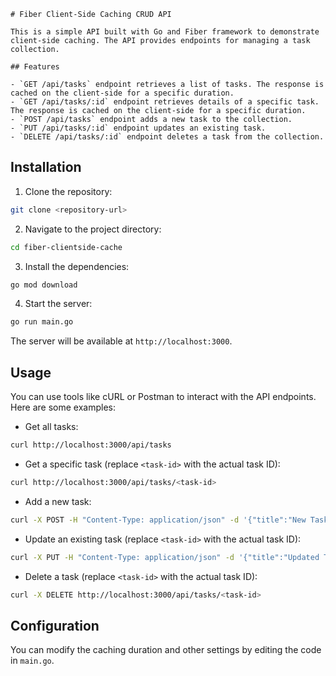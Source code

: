 ```
# Fiber Client-Side Caching CRUD API

This is a simple API built with Go and Fiber framework to demonstrate client-side caching. The API provides endpoints for managing a task collection.

## Features

- `GET /api/tasks` endpoint retrieves a list of tasks. The response is cached on the client-side for a specific duration.
- `GET /api/tasks/:id` endpoint retrieves details of a specific task. The response is cached on the client-side for a specific duration.
- `POST /api/tasks` endpoint adds a new task to the collection.
- `PUT /api/tasks/:id` endpoint updates an existing task.
- `DELETE /api/tasks/:id` endpoint deletes a task from the collection.
```
## Installation

1. Clone the repository:

```bash
git clone <repository-url>
```

2. Navigate to the project directory:

```bash
cd fiber-clientside-cache
```

3. Install the dependencies:

```bash
go mod download
```

4. Start the server:

```bash
go run main.go
```

The server will be available at `http://localhost:3000`.

## Usage

You can use tools like cURL or Postman to interact with the API endpoints. Here are some examples:

- Get all tasks:

```bash
curl http://localhost:3000/api/tasks
```

- Get a specific task (replace `<task-id>` with the actual task ID):

```bash
curl http://localhost:3000/api/tasks/<task-id>
```

- Add a new task:

```bash
curl -X POST -H "Content-Type: application/json" -d '{"title":"New Task","description":"Task description"}' http://localhost:3000/api/tasks
```

- Update an existing task (replace `<task-id>` with the actual task ID):

```bash
curl -X PUT -H "Content-Type: application/json" -d '{"title":"Updated Task"}' http://localhost:3000/api/tasks/<task-id>
```

- Delete a task (replace `<task-id>` with the actual task ID):

```bash
curl -X DELETE http://localhost:3000/api/tasks/<task-id>
```

## Configuration

You can modify the caching duration and other settings by editing the code in `main.go`.

